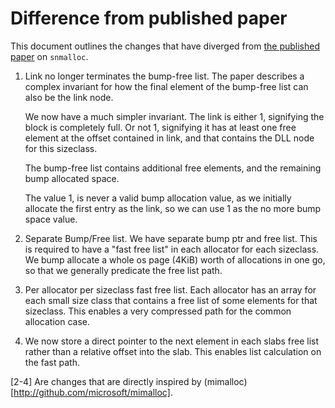 # Difference from published paper

This document outlines the changes that have diverged from
[the published paper](snmalloc.pdf) on `snmalloc`.

  1.  Link no longer terminates the bump-free list.  The paper describes a 
      complex invariant for how the final element of the bump-free list can 
      also be the link node.

      We now have a much simpler invariant.  The link is either 1, signifying 
      the block is completely full.  Or not 1, signifying it has at least one
      free element at the offset contained in link, and that contains the DLL
      node for this sizeclass.

      The bump-free list contains additional free elements, and the remaining
      bump allocated space.

      The value 1, is never a valid bump allocation value, as we initially
      allocate the first entry as the link, so we can use 1 as the no more bump
      space value. 

  2.  Separate Bump/Free list.  We have separate bump ptr and free list.  This 
      is required to have a "fast free list" in each allocator for each
      sizeclass.  We bump allocate a whole os page (4KiB) worth of allocations
      in one go, so that we generally predicate the free list path.

  3.  Per allocator per sizeclass fast free list.  Each allocator has an array
      for each small size class that contains a free list of some elements for 
      that sizeclass. This enables a very compressed path for the common 
      allocation case.

  4.  We now store a direct pointer to the next element in each slabs free list
      rather than a relative offset into the slab.  This enables list
      calculation on the fast path.


[2-4]  Are changes that are directly inspired by
(mimalloc)[http://github.com/microsoft/mimalloc].